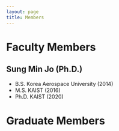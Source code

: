```yaml
---
layout: page
title: Members
---
```


# Faculty Members
## Sung Min Jo (Ph.D.)
  - B.S. Korea Aerospace University (2014)
  - M.S. KAIST (2016)
  - Ph.D. KAIST (2020)

# Graduate Members

